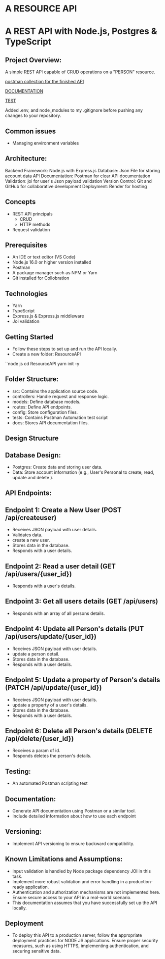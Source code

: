 # A RESOURCE API

# A REST API with Node.js, Postgres & TypeScript

## Project Overview:
A simple REST API capable of CRUD operations on a "PERSON" resource.

 [postman collection for the finished API](https://documenter.getpostman.com/view/27252655/2s9YC31tnR)

[DOCUMENTATION]()

[TEST]()

Added .env, and node_modules to my .gitignore before pushing any changes to your repository. 

## Common issues
* Managing environment variables

## Architecture:

Backend Framework: Node.js with Express.js
Database: Json File for storing account data
API Documentation: Postman for clear API documentation
Validation: joi for user's Json payload validation
Version Control: Git and GitHub for collaborative development
Deployment: Render for hosting

## Concepts
* REST API principals
    * CRUD
    * HTTP methods
* Request validation


## Prerequisites
* An IDE or text editor (VS Code)
* Node.js 16.0 or higher version installed
* Postman
* A package manager such as NPM or Yarn
* Git installed for Collobration


## Technologies
* Yarn
* TypeScript
* Express.js & Express.js middleware
* Joi validation

## Getting Started
* Follow these steps to set up and run the API locally.
* Create a new folder: ResourceAPI


``node js
cd ResourceAPI
yarn init -y

## Folder Structure:

* src: Contains the application source code.
* controllers: Handle request and response logic.
* models: Define database models.
* routes: Define API endpoints.
* config: Store configuration files.
* tests: Contains Postman Automation test script
* docs: Stores API documentation files.

## Design Structure
## Database Design:

* Postgres: Create data and storing user data.
* Data: Store account information (e.g., User's Personal to create, read, update and delete ).

## API Endpoints:

## Endpoint 1: Create a New User (POST /api/createuser)

* Receives JSON payload with user details.
* Validates data.
* create a new user.
* Stores data in the database.
* Responds with a user details.

## Endpoint 2: Read a user detail (GET /api/users/{user_id})

* Responds with a user's details.

## Endpoint 3: Get all users details (GET /api/users)

* Responds with an array of all persons details.

## Endpoint 4: Update all Person's details (PUT /api/users/update/{user_id})

* Receives JSON payload with user details.
* update a person detail.
* Stores data in the database.
* Responds with a user details.

## Endpoint 5: Update a property of Person's details (PATCH /api/update/{user_id})

* Receives JSON payload with user details.
* update a property of a user's details.
* Stores data in the database.
* Responds with a user details.

## Endpoint 6: Delete all Person's details (DELETE /api/delete/{user_id})

* Receives a param of id.
* Responds deletes the person's details.

## Testing:

* An automated Postman scripting test
## Documentation:

* Generate API documentation using Postman or a similar tool.
* Include detailed information about how to use each endpoint

## Versioning:
* Implement API versioning to ensure backward compatibility.

## Known Limitations and Assumptions:
* Input validation is handled by Node package dependency JOI in this task. 
* Implement more robust validation and error handling in a production-ready application.
* Authentication and authorization mechanisms are not implemented here. Ensure secure access to your API in a real-world scenario.
* This documentation assumes that you have successfully set up the API locally.

## Deployment
* To deploy this API to a production server, follow the appropriate deployment practices for NODE JS applications. Ensure proper security measures, such as using HTTPS, implementing authentication, and securing sensitive data.